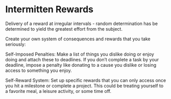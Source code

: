 # Intermitten Rewards
Delivery of a reward at irregular intervals - random determination has be determined to yield the greatest effort from the subject.


Create your own system of consequences and rewards that you take seriously:

Self-Imposed Penalties: Make a list of things you dislike doing or enjoy doing and attach these to deadlines. If you don’t complete a task by your deadline, impose a penalty like donating to a cause you dislike or losing access to something you enjoy.

Self-Reward System: Set up specific rewards that you can only access once you hit a milestone or complete a project. This could be treating yourself to a favorite meal, a leisure activity, or some time off.
